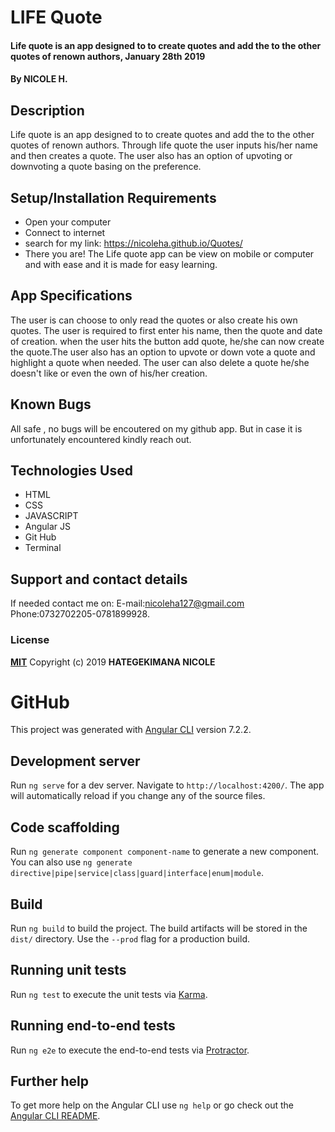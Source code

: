 # LIFE Quote
#### Life quote is an app designed to to create quotes and add the to the other quotes of renown authors, January 28th 2019

#### By **NICOLE H.**
## Description
Life quote is an app designed to to create quotes and add the to the other quotes of renown authors. Through life quote the user inputs his/her name and then creates a quote. The user also has an option of upvoting or downvoting a quote basing on the preference.
## Setup/Installation Requirements
* Open your computer
* Connect to internet
* search for my link: https://nicoleha.github.io/Quotes/
* There you are!
The Life quote app can be view on mobile or computer and with ease and it is made for easy learning.
## App Specifications
The user is can choose to only read the quotes or also create his own quotes. The user is required to first enter his name, then the quote and date of creation. when the user hits the button add quote, he/she can now create the quote.The user also has an option to upvote or down vote a quote and highlight a quote when needed. The user can also delete a quote he/she doesn't like or even the own of his/her creation.
## Known Bugs
All safe , no bugs will be encoutered on my github app. But in case it is unfortunately encountered kindly reach out.
## Technologies Used
* HTML
* CSS
* JAVASCRIPT
* Angular JS
* Git Hub
* Terminal
## Support and contact details
If needed contact me on:
E-mail:nicoleha127@gmail.com
Phone:0732702205-0781899928.
### License
**[MIT](http://choosealisence.com/licenses/mit/)**
Copyright (c) 2019 **HATEGEKIMANA NICOLE**





# GitHub

This project was generated with [Angular CLI](https://github.com/angular/angular-cli) version 7.2.2.

## Development server

Run `ng serve` for a dev server. Navigate to `http://localhost:4200/`. The app will automatically reload if you change any of the source files.

## Code scaffolding

Run `ng generate component component-name` to generate a new component. You can also use `ng generate directive|pipe|service|class|guard|interface|enum|module`.

## Build

Run `ng build` to build the project. The build artifacts will be stored in the `dist/` directory. Use the `--prod` flag for a production build.

## Running unit tests

Run `ng test` to execute the unit tests via [Karma](https://karma-runner.github.io).

## Running end-to-end tests

Run `ng e2e` to execute the end-to-end tests via [Protractor](http://www.protractortest.org/).

## Further help

To get more help on the Angular CLI use `ng help` or go check out the [Angular CLI README](https://github.com/angular/angular-cli/blob/master/README.md).
